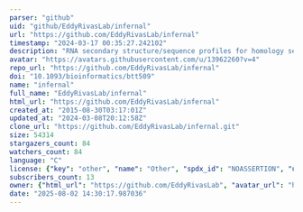 ```yaml
---
parser: "github"
uid: "github/EddyRivasLab/infernal"
url: "https://github.com/EddyRivasLab/infernal"
timestamp: "2024-03-17 00:35:27.242102"
description: "RNA secondary structure/sequence profiles for homology search and alignment"
avatar: "https://avatars.githubusercontent.com/u/13962260?v=4"
repo_url: "https://github.com/EddyRivasLab/infernal"
doi: "10.1093/bioinformatics/btt509"
name: "infernal"
full_name: "EddyRivasLab/infernal"
html_url: "https://github.com/EddyRivasLab/infernal"
created_at: "2015-08-30T03:17:01Z"
updated_at: "2024-03-08T20:12:58Z"
clone_url: "https://github.com/EddyRivasLab/infernal.git"
size: 54314
stargazers_count: 84
watchers_count: 84
language: "C"
license: {"key": "other", "name": "Other", "spdx_id": "NOASSERTION", "url": null, "node_id": "MDc6TGljZW5zZTA="}
subscribers_count: 13
owner: {"html_url": "https://github.com/EddyRivasLab", "avatar_url": "https://avatars.githubusercontent.com/u/13962260?v=4", "login": "EddyRivasLab", "type": "Organization"}
date: "2025-08-02 14:30:17.987036"
---
```

